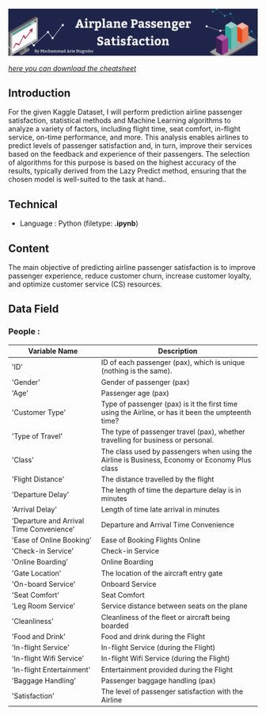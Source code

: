 ![This is an image](https://github.com/arienugroho050396/Airline-Passenger-Satisfaction/blob/main/header.png) 
  
[*here you can download the cheatsheet*](https://www.kaggle.com/datasets/mysarahmadbhat/airline-passenger-satisfaction)  
 
## Introduction  
For the given Kaggle Dataset, I will perform prediction airline passenger satisfaction, statistical methods and Machine Learning algorithms to analyze a variety of factors, including flight time, seat comfort, in-flight service, on-time performance, and more. This analysis enables airlines to predict levels of passenger satisfaction and, in turn, improve their services based on the feedback and experience of their passengers. The selection of algorithms for this purpose is based on the highest accuracy of the results, typically derived from the Lazy Predict method, ensuring that the chosen model is well-suited to the task at hand..  

## Technical     
- Language : Python (filetype: **.ipynb**)  

## Content  
The main objective of predicting airline passenger satisfaction is to improve passenger experience, reduce customer churn, increase customer loyalty, and optimize customer service (CS) resources.

## Data Field 
### People : 

| Variable Name | Description |
| --- | --- |
| 'ID' | ID of each passenger (pax), which is unique (nothing is the same). |
| 'Gender' | Gender of passenger (pax) |
| 'Age' | Passenger age (pax) |
| 'Customer Type' |  Type of passenger (pax) is it the first time using the Airline, or has it been the umpteenth time? |
| 'Type of Travel' |  The type of passenger travel (pax), whether travelling for business or personal. |
| 'Class' | The class used by passengers when using the Airline is Business, Economy or Economy Plus class |
| 'Flight Distance' |  The distance travelled by the flight |
| 'Departure Delay' | The length of time the departure delay is in minutes |
| 'Arrival Delay' | Length of time late arrival in minutes |
| 'Departure and Arrival Time Convenience' |  Departure and Arrival Time Convenience |
| 'Ease of Online Booking' | Ease of Booking Flights Online |
| 'Check-in Service' | Check-in Service |
| 'Online Boarding' | Online Boarding |
| 'Gate Location' | The location of the aircraft entry gate |
| 'On-board Service' |  Onboard Service |
| 'Seat Comfort' | Seat Comfort |
| 'Leg Room Service' | Service distance between seats on the plane |
| 'Cleanliness' | Cleanliness of the fleet or aircraft being boarded |
| 'Food and Drink' | Food and drink during the Flight |
| 'In-flight Service' | In-flight Service (during the Flight) | 
| 'In-flight Wifi Service' |  In-flight Wifi Service (during the Flight) |
| 'In-flight Entertainment' | Entertainment provided during the Flight |
| 'Baggage Handling' |  Passenger baggage handling (pax) |
| 'Satisfaction' | The level of passenger satisfaction with the Airline |
